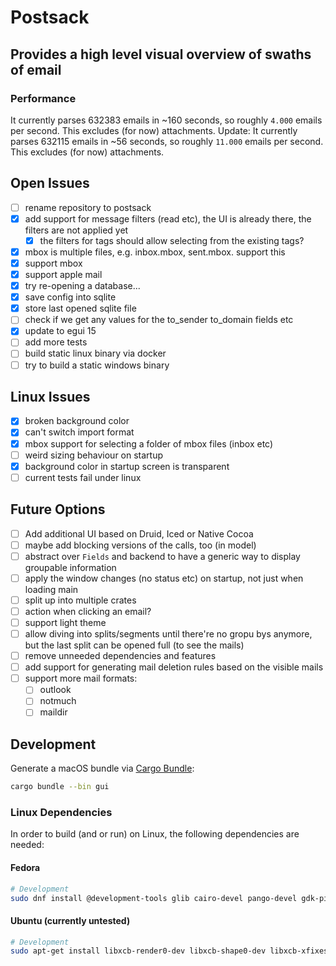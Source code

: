 # Postsack

## Provides a high level visual overview of swaths of email

### Performance

It currently parses 632383 emails in ~160 seconds, so roughly `4.000` emails per second. This excludes (for now) attachments.
Update: It currently parses 632115 emails in ~56 seconds, so roughly `11.000` emails per second. This excludes (for now) attachments.

## Open Issues

- [ ] rename repository to postsack
- [x] add support for message filters (read etc), the UI is already there, the filters are not applied yet
  - [x] the filters for tags should allow selecting from the existing tags?
- [x] mbox is multiple files, e.g. inbox.mbox, sent.mbox. support this
- [x] support mbox
- [x] support apple mail
- [x] try re-opening a database...
- [x] save config into sqlite
- [x] store last opened sqlite file
- [ ] check if we get any values for the to_sender to_domain fields etc
- [x] update to egui 15
- [ ] add more tests
- [ ] build static linux binary via docker
- [ ] try to build a static windows binary

## Linux Issues

- [x] broken background color
- [x] can't switch import format
- [x] mbox support for selecting a folder of mbox files (inbox etc)
- [ ] weird sizing behaviour on startup
- [x] background color in startup screen is transparent
- [ ] current tests fail under linux

## Future Options

- [ ] Add additional UI based on Druid, Iced or Native Cocoa
- [ ] maybe add blocking versions of the calls, too (in model)
- [ ] abstract over `Fields` and backend to have a generic way to display groupable information
- [ ] apply the window changes (no status etc) on startup, not just when loading main
- [ ] split up into multiple crates
- [ ] action when clicking an email?
- [ ] support light theme
- [ ] allow diving into splits/segments until there're no gropu bys anymore, but the last split can be opened full (to see the mails)
- [ ] remove unneeded dependencies and features
- [ ] add support for generating mail deletion rules based on the visible mails
- [ ] support more mail formats:
  - [ ] outlook
  - [ ] notmuch
  - [ ] maildir

## Development

Generate a macOS bundle via [Cargo Bundle](https://github.com/burtonageo/cargo-bundle):

``` sh
cargo bundle --bin gui
```

### Linux Dependencies

In order to build (and or run) on Linux, the following dependencies are needed:

#### Fedora

``` sh
# Development
sudo dnf install @development-tools glib cairo-devel pango-devel gdk-pixbux2-devel atk-devel gtk3 gtk3-devel libsqlite3x-devel
```

#### Ubuntu (currently untested)


``` sh
# Development
sudo apt-get install libxcb-render0-dev libxcb-shape0-dev libxcb-xfixes0-dev libspeechd-dev libxkbcommon-dev libssl-dev libsqlite3-dev
```


